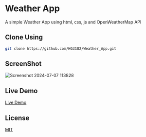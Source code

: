 # Weather App

A simple Weather App using html, css, js and OpenWeatherMap API

## Clone Using

```bash
git clone https://github.com/HG3182/Weather_App.git
```

## ScreenShot
![Screenshot 2024-07-07 113828](https://github.com/HG3182/Weather_App/assets/155936631/19ea41fb-cfdc-47f0-aecd-2e63233d57ba)



## Live Demo

[Live Demo](https://raw.githack.com/HG3182/Weather_App/main/index.html)

## License

[MIT](https://choosealicense.com/licenses/mit/)
